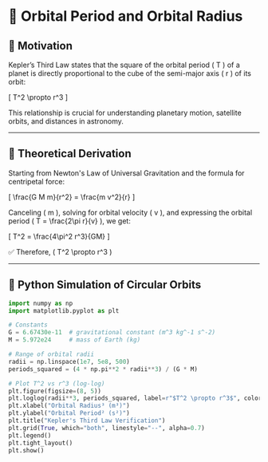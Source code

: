 # 🌌 Orbital Period and Orbital Radius

## 🎯 Motivation

Kepler’s Third Law states that the square of the orbital period \( T \) of a planet is directly proportional to the cube of the semi-major axis \( r \) of its orbit:

\[
T^2 \propto r^3
\]

This relationship is crucial for understanding planetary motion, satellite orbits, and distances in astronomy.

---

## 🧠 Theoretical Derivation

Starting from Newton's Law of Universal Gravitation and the formula for centripetal force:

\[
\frac{G M m}{r^2} = \frac{m v^2}{r}
\]

Canceling \( m \), solving for orbital velocity \( v \), and expressing the orbital period \( T = \frac{2\pi r}{v} \), we get:

\[
T^2 = \frac{4\pi^2 r^3}{GM}
\]

✅ Therefore, \( T^2 \propto r^3 \)

---

## 🧪 Python Simulation of Circular Orbits

```python
import numpy as np
import matplotlib.pyplot as plt

# Constants
G = 6.67430e-11  # gravitational constant (m^3 kg^-1 s^-2)
M = 5.972e24     # mass of Earth (kg)

# Range of orbital radii
radii = np.linspace(1e7, 5e8, 500)
periods_squared = (4 * np.pi**2 * radii**3) / (G * M)

# Plot T^2 vs r^3 (log-log)
plt.figure(figsize=(8, 5))
plt.loglog(radii**3, periods_squared, label=r"$T^2 \propto r^3$", color="royalblue")
plt.xlabel("Orbital Radius³ (m³)")
plt.ylabel("Orbital Period² (s²)")
plt.title("Kepler's Third Law Verification")
plt.grid(True, which="both", linestyle="--", alpha=0.7)
plt.legend()
plt.tight_layout()
plt.show()


